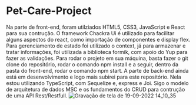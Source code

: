 # Pet-Care-Project
Na parte de front-end, foram utilziados HTML5, CSS3, JavaScript e React para sua contrução. O framework Chackra Ui é utilizado para facilitar alguns aspectos do react, como importação de componentes e display flex.
Para gerenciamento de estado foi utilizado o context, já para armazenar e tratar informações, foi utilizada a biblioteca formik, com apoio do Yup para fazer as validações.
Para rodar o projeto em sua máquina, basta fazer o git clone do repositório, rodar o comando npm install e a seguir, dentro da pasta do front-end, rodar o comando npm start.
A parte de back-end ainda está em desenvolvimento e logo mais subirei para este repositório. Nela estou utilizando TypeScript,  com Sequelize e, express e Joi. Sigo o modelo de arquitetura de dados MSC e os fundamentos do CRUD para contrução de uma API Rest/Restfull.
![Gravação de tela de 19-09-2022 14_10_35](https://user-images.githubusercontent.com/86837443/191077707-59573982-45e6-4856-a027-319821147707.gif)
